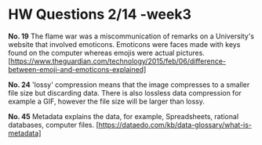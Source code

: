 # HW Questions 2/14 -week3
**No. 19**
The flame war was a miscommunication of remarks on a University's website that involved emoticons. Emoticons were faces made with keys found on the computer whereas emojis were actual pictures. [https://www.theguardian.com/technology/2015/feb/06/difference-between-emoji-and-emoticons-explained]

**No. 24**
'lossy' compression means that the image compresses to a smaller file size but discarding data. There is also lossless data compression for example a GIF, however the file size will be larger than lossy.

**No. 45**
Metadata explains the data, for example, Spreadsheets, rational databases, computer files.  [https://dataedo.com/kb/data-glossary/what-is-metadata]

